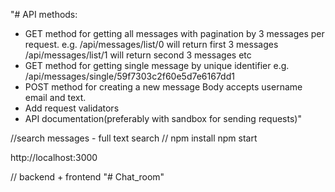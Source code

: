 "# 
API methods:
- GET method for getting all messages with pagination by 3 messages per request.
e.g. 
/api/messages/list/0 will return first 3 messages
/api/messages/list/1 will return second 3 messages
etc
- GET method for getting single message by unique identifier
e.g.
/api/messages/single/59f7303c2f60e5d7e6167dd1
- POST method for creating a new message
Body accepts username email and text.
- Add request validators
- API documentation(preferably with sandbox for sending requests)" 

//search messages - full text search
// 
npm install
npm start

http://localhost:3000

// backend + frontend
"# Chat_room" 

